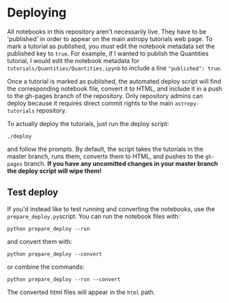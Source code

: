 Deploying
=========

All notebooks in this repository aren't necessarily live. They have to be 'published' in order to appear on the main astropy tutorials web page. To mark a tutorial as published, you must edit the notebook metadata set the published key to `true`. For example, if I wanted to publish the Quantities tutorial, I would edit the notebook metadata for `tutorials/Quantities/Quantities.ipynb` to include a line `"published": true`.

Once a tutorial is marked as published, the automated deploy script will find the corresponding notebook file, convert it to HTML, and include it in a push to the gh-pages branch of the repository. Only repository admins can deploy because it requires direct commit rights to the main `astropy-tutorials` repository.

To actually deploy the tutorials, just run the deploy script:

    ./deploy

and follow the prompts. By default, the script takes the tutorials in the master branch, runs them, converts them to HTML, and pushes to the `gh-pages` branch. __If you have any uncomitted changes in your master branch the deploy script will wipe them!__

Test deploy
-----------

If you'd instead like to test running and converting the notebooks, use the `prepare_deploy.py`script. You can run the notebook files with:

    python prepare_deploy --run

and convert them with:

    python prepare_deploy --convert

or combine the commands:

    python prepare_deploy --run --convert

The converted html files will appear in the `html` path.